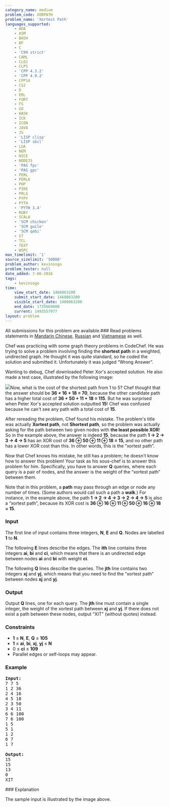 ```yaml
---
category_name: medium
problem_code: XORPATH
problem_name: 'Xortest Path'
languages_supported:
    - ADA
    - ASM
    - BASH
    - BF
    - C
    - 'C99 strict'
    - CAML
    - CLOJ
    - CLPS
    - 'CPP 4.3.2'
    - 'CPP 4.9.2'
    - CPP14
    - CS2
    - D
    - ERL
    - FORT
    - FS
    - GO
    - HASK
    - ICK
    - ICON
    - JAVA
    - JS
    - 'LISP clisp'
    - 'LISP sbcl'
    - LUA
    - NEM
    - NICE
    - NODEJS
    - 'PAS fpc'
    - 'PAS gpc'
    - PERL
    - PERL6
    - PHP
    - PIKE
    - PRLG
    - PYPY
    - PYTH
    - 'PYTH 3.4'
    - RUBY
    - SCALA
    - 'SCM chicken'
    - 'SCM guile'
    - 'SCM qobi'
    - ST
    - TCL
    - TEXT
    - WSPC
max_timelimit: '1'
source_sizelimit: '50000'
problem_author: kevinsogo
problem_tester: null
date_added: 7-06-2016
tags:
    - kevinsogo
time:
    view_start_date: 1468063200
    submit_start_date: 1468063200
    visible_start_date: 1468063200
    end_date: 1735669800
    current: 1493557977
layout: problem
---
```

All submissions for this problem are available.###  Read problems statements in [Mandarin Chinese](http://www.codechef.com/download/translated/SNCKFL16/mandarin/XORPATH.pdf), [Russian](http://www.codechef.com/download/translated/SNCKFL16/russian/XORPATH.pdf) and [Vietnamese](http://www.codechef.com/download/translated/SNCKFL16/vietnamese/XORPATH.pdf) as well.

Chef was practicing with some graph theory problems in CodeChef. He was trying to solve a problem involving finding the **shortest path** in a weighted, undirected graph. He thought it was quite standard, so he coded the solution and submitted it. Unfortunately it was judged “Wrong Answer”.

Wanting to debug, Chef downloaded Peter Xor's accepted solution. He also made a test case, illustrated by the following image:

![](https://s3.amazonaws.com/codechef_shared/download/upload/JULY16/XORPath.png)Now, what is the cost of the shortest path from 1 to 5? Chef thought that the answer should be **36 + 16 + 18 = 70**, because the other candidate path has a higher total cost of **36 + 50 + 11 + 18 = 115**. But he was surprised when Peter Xor's accepted solution outputted **15**! Chef was confused because he can't see any path with a total cost of **15**.

After rereading the problem, Chef found his mistake. The problem's title was actually **Xortest path**, not **Shortest path**, so the problem was actually asking for the path between two given nodes with **the least possible XOR**! So in the example above, the answer is indeed **15**, because the path **1 → 2 → 3 → 4 → 5** has an XOR cost of **36 ⊕ 50 ⊕ 11 ⊕ 18 = 15**, and no other path has a lower XOR cost than this. In other words, this is the “xortest path”.

Now that Chef knows his mistake, he still has a problem; he doesn't know how to answer this problem! Your task as his sous-chef is to answer this problem for him. Specifically, you have to answer **Q** queries, where each query is a pair of nodes, and the answer is the weight of the “xortest path” between them.

Note that in this problem, a **path** may pass through an edge or node any number of times. (Some authors would call such a path a **walk**.) For instance, in the example above, the path **1 → 2 → 4 → 3 → 2 → 4 → 5** is also a “xortest path”, because its XOR cost is **36 ⊕ 16 ⊕ 11 ⊕ 50 ⊕ 16 ⊕ 18 = 15**.

### Input

The first line of input contains three integers, **N**, **E** and **Q**. Nodes are labelled **1** to **N**.

The following **E** lines describe the edges. The **ith** line contains three integers **ai**, **bi** and **ci**, which means that there is an undirected edge between nodes **ai** and **bi** with weight **ci**.

The following **Q** lines describe the queries. The **jth** line contains two integers **xj** and **yj**, which means that you need to find the “xortest path” between nodes **xj** and **yj**.

### Output

Output **Q** lines, one for each query. The **jth** line must contain a single integer, the weight of the xortest path between **xj** and **yj**. If there does not exist a path between these nodes, output “XIT” (without quotes) instead.

### Constraints

- **1** ≤ **N**, **E**, **Q** ≤ **105**
- **1** ≤ **ai**, **bi**, **xj**, **yj** ≤ **N**
- 0 ≤ **ci** ≤ **109**
- Parallel edges or self-loops may appear.

### Example

<pre><b>Input:</b>
<tt>7 7 5
1 2 36
2 4 16
4 5 18
2 3 50
3 4 11
6 6 100
7 6 100
1 5
5 1
1 2
6 7
1 7
</tt>
<b>Output:</b>
<tt>15
15
13
0
XIT</tt>
</pre>### Explanation

The sample input is illustrated by the image above.
